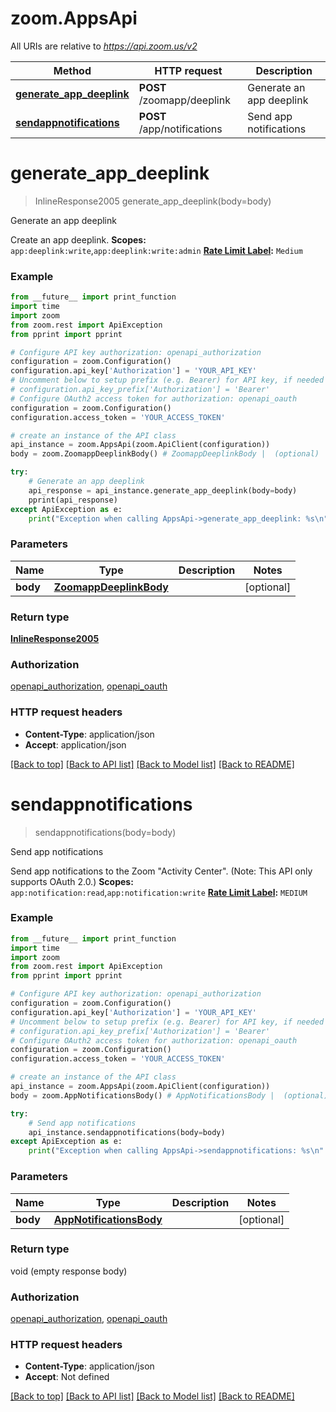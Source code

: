 # zoom.AppsApi

All URIs are relative to *https://api.zoom.us/v2*

Method | HTTP request | Description
------------- | ------------- | -------------
[**generate_app_deeplink**](AppsApi.md#generate_app_deeplink) | **POST** /zoomapp/deeplink | Generate an app deeplink
[**sendappnotifications**](AppsApi.md#sendappnotifications) | **POST** /app/notifications | Send app notifications

# **generate_app_deeplink**
> InlineResponse2005 generate_app_deeplink(body=body)

Generate an app deeplink

Create an app deeplink.      **Scopes:** `app:deeplink:write`,`app:deeplink:write:admin`  **[Rate Limit Label](https://marketplace.zoom.us/docs/api-reference/rate-limits#rate-limits):** `Medium`

### Example
```python
from __future__ import print_function
import time
import zoom
from zoom.rest import ApiException
from pprint import pprint

# Configure API key authorization: openapi_authorization
configuration = zoom.Configuration()
configuration.api_key['Authorization'] = 'YOUR_API_KEY'
# Uncomment below to setup prefix (e.g. Bearer) for API key, if needed
# configuration.api_key_prefix['Authorization'] = 'Bearer'
# Configure OAuth2 access token for authorization: openapi_oauth
configuration = zoom.Configuration()
configuration.access_token = 'YOUR_ACCESS_TOKEN'

# create an instance of the API class
api_instance = zoom.AppsApi(zoom.ApiClient(configuration))
body = zoom.ZoomappDeeplinkBody() # ZoomappDeeplinkBody |  (optional)

try:
    # Generate an app deeplink
    api_response = api_instance.generate_app_deeplink(body=body)
    pprint(api_response)
except ApiException as e:
    print("Exception when calling AppsApi->generate_app_deeplink: %s\n" % e)
```

### Parameters

Name | Type | Description  | Notes
------------- | ------------- | ------------- | -------------
 **body** | [**ZoomappDeeplinkBody**](ZoomappDeeplinkBody.md)|  | [optional] 

### Return type

[**InlineResponse2005**](InlineResponse2005.md)

### Authorization

[openapi_authorization](../README.md#openapi_authorization), [openapi_oauth](../README.md#openapi_oauth)

### HTTP request headers

 - **Content-Type**: application/json
 - **Accept**: application/json

[[Back to top]](#) [[Back to API list]](../README.md#documentation-for-api-endpoints) [[Back to Model list]](../README.md#documentation-for-models) [[Back to README]](../README.md)

# **sendappnotifications**
> sendappnotifications(body=body)

Send app notifications

Send app notifications to the Zoom \"Activity Center\". (Note: This API only supports OAuth 2.0.)  **Scopes:** `app:notification:read`,`app:notification:write`  **[Rate Limit Label](https://marketplace.zoom.us/docs/api-reference/rate-limits#rate-limits):** `MEDIUM`

### Example
```python
from __future__ import print_function
import time
import zoom
from zoom.rest import ApiException
from pprint import pprint

# Configure API key authorization: openapi_authorization
configuration = zoom.Configuration()
configuration.api_key['Authorization'] = 'YOUR_API_KEY'
# Uncomment below to setup prefix (e.g. Bearer) for API key, if needed
# configuration.api_key_prefix['Authorization'] = 'Bearer'
# Configure OAuth2 access token for authorization: openapi_oauth
configuration = zoom.Configuration()
configuration.access_token = 'YOUR_ACCESS_TOKEN'

# create an instance of the API class
api_instance = zoom.AppsApi(zoom.ApiClient(configuration))
body = zoom.AppNotificationsBody() # AppNotificationsBody |  (optional)

try:
    # Send app notifications
    api_instance.sendappnotifications(body=body)
except ApiException as e:
    print("Exception when calling AppsApi->sendappnotifications: %s\n" % e)
```

### Parameters

Name | Type | Description  | Notes
------------- | ------------- | ------------- | -------------
 **body** | [**AppNotificationsBody**](AppNotificationsBody.md)|  | [optional] 

### Return type

void (empty response body)

### Authorization

[openapi_authorization](../README.md#openapi_authorization), [openapi_oauth](../README.md#openapi_oauth)

### HTTP request headers

 - **Content-Type**: application/json
 - **Accept**: Not defined

[[Back to top]](#) [[Back to API list]](../README.md#documentation-for-api-endpoints) [[Back to Model list]](../README.md#documentation-for-models) [[Back to README]](../README.md)

